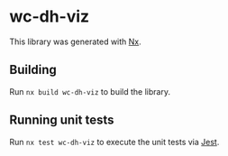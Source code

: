 # wc-dh-viz

This library was generated with [Nx](https://nx.dev).

## Building

Run `nx build wc-dh-viz` to build the library.

## Running unit tests

Run `nx test wc-dh-viz` to execute the unit tests via [Jest](https://jestjs.io).
